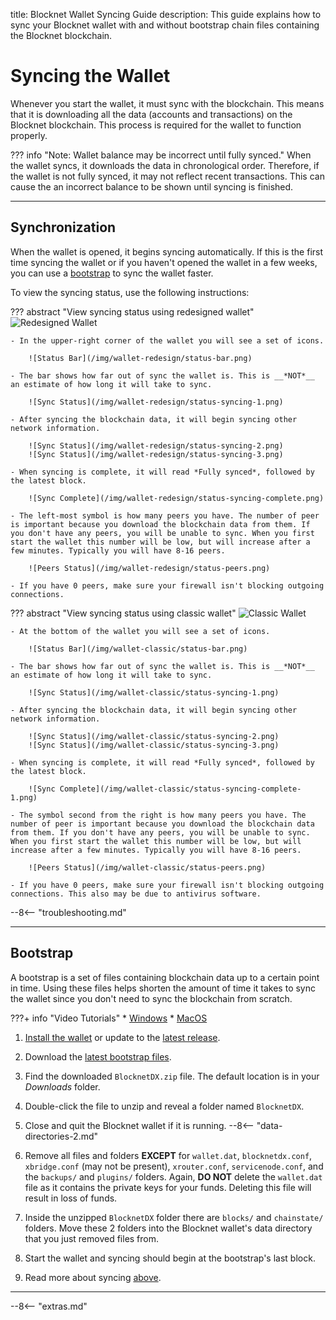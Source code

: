 title: Blocknet Wallet Syncing Guide
description: This guide explains how to sync your Blocknet wallet with and without bootstrap chain files containing the Blocknet blockchain.


# Syncing the Wallet
Whenever you start the wallet, it must sync with the blockchain. This means that it is downloading all the data (accounts and transactions) on the Blocknet blockchain. This process is required for the wallet to function properly.

??? info "Note: Wallet balance may be incorrect until fully synced."
	When the wallet syncs, it downloads the data in chronological order. Therefore, if the wallet is not fully synced, it may not reflect recent transactions. This can cause the an incorrect balance to be shown until syncing is finished.

---

## Synchronization

When the wallet is opened, it begins syncing automatically. If this is the first time syncing the wallet or if you haven't opened the wallet in a few weeks, you can use a [bootstrap](/wallet/syncing/#bootstrap) to sync the wallet faster.

To view the syncing status, use the following instructions:


??? abstract "View syncing status using redesigned wallet"
	![Redesigned Wallet](/img/wallet-redesign/wallet-redesign.png)

	- In the upper-right corner of the wallet you will see a set of icons.

		![Status Bar](/img/wallet-redesign/status-bar.png)

	- The bar shows how far out of sync the wallet is. This is __*NOT*__ an estimate of how long it will take to sync.

		![Sync Status](/img/wallet-redesign/status-syncing-1.png)

	- After syncing the blockchain data, it will begin syncing other network information.

		![Sync Status](/img/wallet-redesign/status-syncing-2.png)
		![Sync Status](/img/wallet-redesign/status-syncing-3.png)

	- When syncing is complete, it will read *Fully synced*, followed by the latest block.

		![Sync Complete](/img/wallet-redesign/status-syncing-complete.png)

	- The left-most symbol is how many peers you have. The number of peer is important because you download the blockchain data from them. If you don't have any peers, you will be unable to sync. When you first start the wallet this number will be low, but will increase after a few minutes. Typically you will have 8-16 peers.

		![Peers Status](/img/wallet-redesign/status-peers.png)

	- If you have 0 peers, make sure your firewall isn't blocking outgoing connections.


??? abstract "View syncing status using classic wallet"
	![Classic Wallet](/img/wallet-classic/wallet-classic.png)

	- At the bottom of the wallet you will see a set of icons.

		![Status Bar](/img/wallet-classic/status-bar.png)

	- The bar shows how far out of sync the wallet is. This is __*NOT*__ an estimate of how long it will take to sync.

		![Sync Status](/img/wallet-classic/status-syncing-1.png)

	- After syncing the blockchain data, it will begin syncing other network information.

		![Sync Status](/img/wallet-classic/status-syncing-2.png)
		![Sync Status](/img/wallet-classic/status-syncing-3.png)

	- When syncing is complete, it will read *Fully synced*, followed by the latest block.

		![Sync Complete](/img/wallet-classic/status-syncing-complete-1.png)

	- The symbol second from the right is how many peers you have. The number of peer is important because you download the blockchain data from them. If you don't have any peers, you will be unable to sync. When you first start the wallet this number will be low, but will increase after a few minutes. Typically you will have 8-16 peers.

		![Peers Status](/img/wallet-classic/status-peers.png)

	- If you have 0 peers, make sure your firewall isn't blocking outgoing connections. This also may be due to antivirus software.



--8<-- "troubleshooting.md"

---

## Bootstrap

A bootstrap is a set of files containing blockchain data up to a certain point in time. Using these files helps shorten the amount of time it takes to sync the wallet since you don't need to sync the blockchain from scratch.

???+ info "Video Tutorials"
	* [Windows](https://www.youtube.com/watch?v=66o0fQ0sHxQ)
	* [MacOS](https://www.youtube.com/watch?v=kTJ-YBdHrtM)

1. [Install the wallet](/wallet/installation) or update to the [latest release](https://github.com/blocknetdx/blocknet/releases/latest).
1. Download the [latest bootstrap files](https://github.com/blocknetdx/blocknet-blockchain-bootstrap/releases/download/v1.0/BlocknetDX.zip).
1. Find the downloaded `BlocknetDX.zip` file. The default location is in your *Downloads* folder.
1. Double-click the file to unzip and reveal a folder named `BlocknetDX`.
1. Close and quit the Blocknet wallet if it is running.
--8<-- "data-directories-2.md"

1. Remove all files and folders **EXCEPT** for `wallet.dat`, `blocknetdx.conf`, `xbridge.conf` (may not be present), `xrouter.conf`, `servicenode.conf`, and the `backups/` and `plugins/` folders. Again, **DO NOT** delete the `wallet.dat` file as it contains the private keys for your funds. Deleting this file will result in loss of funds.
1. Inside the unzipped `BlocknetDX` folder there are `blocks/` and `chainstate/` folders. Move these 2 folders into the Blocknet wallet's data directory that you just removed files from.
1. Start the wallet and syncing should begin at the bootstrap's last block.
1. Read more about syncing [above](/wallet/syncing/#synchronization).

---

<!-- 
# Troubleshooting


trouble shooting
	no peers - firewall
	no connection - firewall
-->












<script type="text/javascript">
// read instructions for related links in ../snippets/extras.md
var relatedLinks = [];
</script>

--8<-- "extras.md"





